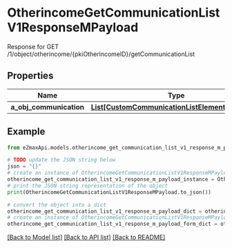 # OtherincomeGetCommunicationListV1ResponseMPayload

Response for GET /1/object/otherincome/{pkiOtherincomeID}/getCommunicationList

## Properties

Name | Type | Description | Notes
------------ | ------------- | ------------- | -------------
**a_obj_communication** | [**List[CustomCommunicationListElementResponse]**](CustomCommunicationListElementResponse.md) |  | 

## Example

```python
from eZmaxApi.models.otherincome_get_communication_list_v1_response_m_payload import OtherincomeGetCommunicationListV1ResponseMPayload

# TODO update the JSON string below
json = "{}"
# create an instance of OtherincomeGetCommunicationListV1ResponseMPayload from a JSON string
otherincome_get_communication_list_v1_response_m_payload_instance = OtherincomeGetCommunicationListV1ResponseMPayload.from_json(json)
# print the JSON string representation of the object
print(OtherincomeGetCommunicationListV1ResponseMPayload.to_json())

# convert the object into a dict
otherincome_get_communication_list_v1_response_m_payload_dict = otherincome_get_communication_list_v1_response_m_payload_instance.to_dict()
# create an instance of OtherincomeGetCommunicationListV1ResponseMPayload from a dict
otherincome_get_communication_list_v1_response_m_payload_form_dict = otherincome_get_communication_list_v1_response_m_payload.from_dict(otherincome_get_communication_list_v1_response_m_payload_dict)
```
[[Back to Model list]](../README.md#documentation-for-models) [[Back to API list]](../README.md#documentation-for-api-endpoints) [[Back to README]](../README.md)


